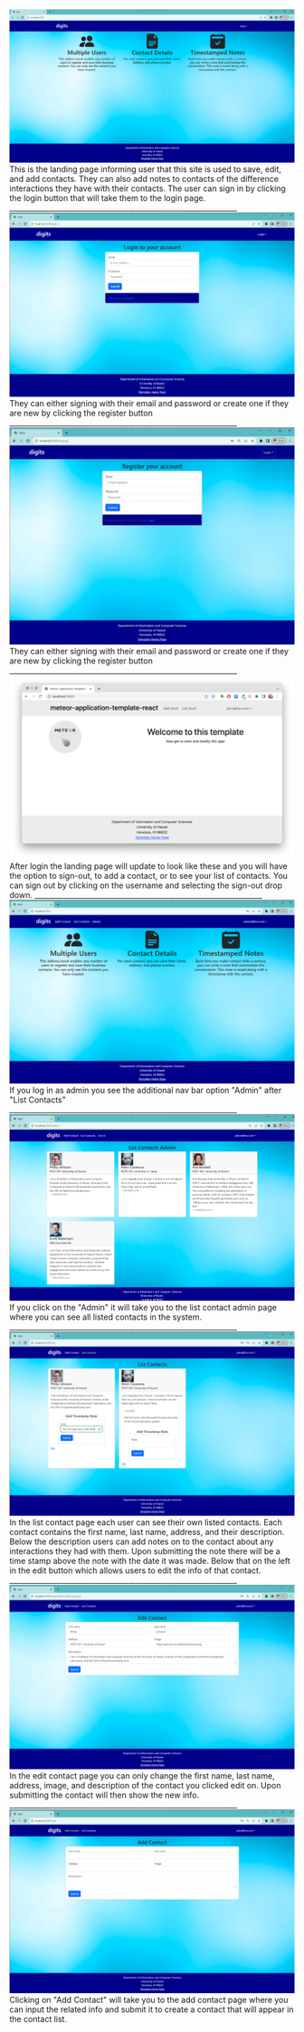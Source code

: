 <img src="landing-page.png" alt="">
This is the landing page informing user that this site is used to save, edit, and add contacts. They can also add notes to contacts of the difference interactions they have with their contacts. The user can sign in by clicking the login button that will take them to the login page.
_______________________________________________________________
<img src="login-page.png" alt="">
They can either signing with their email and password or create one if they are new by clicking the register button
_______________________________________________________________
<img src="register-page.png" alt="">
They can either signing with their email and password or create one if they are new by clicking the register button
_______________________________________________________________
<img src="landing-after-login-page.png" alt="">
After login the landing page will update to look like these and you will have the option to sign-out, to add a contact, or to see your list of contacts. You can sign out by clicking on the username and selecting the sign-out drop down.
_______________________________________________________________
<img src="admin-landing-after-login.png" alt="">
If you log in as admin you see the additional nav bar option "Admin" after "List Contacts"
_______________________________________________________________
<img src="admin-list-contacts-page.png" alt="">
If you click on the "Admin" it will take you to the list contact admin page where you can see all listed contacts in the system. 
_______________________________________________________________
<img src="list-contact-page.png" alt="">
In the list contact page each user can see their own listed contacts. Each contact contains the first name, last name, address, and their description. Below the description users can add notes on to the contact about any interactions they had with them. Upon submitting the note there will be a time stamp above the note with the date it was made. Below that on the left in the edit button which allows users to edit the info of that contact.
_______________________________________________________________
<img src="edit-contact-page.png" alt="">
In the edit contact page you can only change the first name, last name, address, image, and description of the contact you clicked edit on. Upon submitting the contact will then show the new info.
_______________________________________________________________
<img src="add-contact-page.png" alt="">
Clicking on "Add Contact" will take you to the add contact page where you can input the related info and submit it to create a contact that will appear in the contact list.